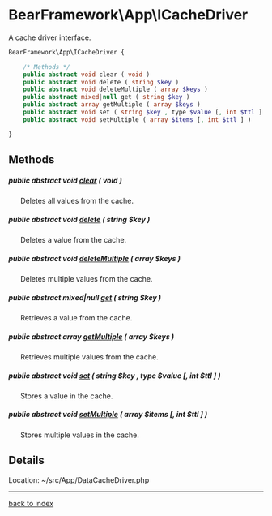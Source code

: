 # BearFramework\App\ICacheDriver

A cache driver interface.

```php
BearFramework\App\ICacheDriver {

	/* Methods */
	public abstract void clear ( void )
	public abstract void delete ( string $key )
	public abstract void deleteMultiple ( array $keys )
	public abstract mixed|null get ( string $key )
	public abstract array getMultiple ( array $keys )
	public abstract void set ( string $key , type $value [, int $ttl ] )
	public abstract void setMultiple ( array $items [, int $ttl ] )

}
```

## Methods

##### public abstract void [clear](bearframework.app.icachedriver.clear.method.md) ( void )

&nbsp;&nbsp;&nbsp;&nbsp;&nbsp;&nbsp;Deletes all values from the cache.

##### public abstract void [delete](bearframework.app.icachedriver.delete.method.md) ( string $key )

&nbsp;&nbsp;&nbsp;&nbsp;&nbsp;&nbsp;Deletes a value from the cache.

##### public abstract void [deleteMultiple](bearframework.app.icachedriver.deletemultiple.method.md) ( array $keys )

&nbsp;&nbsp;&nbsp;&nbsp;&nbsp;&nbsp;Deletes multiple values from the cache.

##### public abstract mixed|null [get](bearframework.app.icachedriver.get.method.md) ( string $key )

&nbsp;&nbsp;&nbsp;&nbsp;&nbsp;&nbsp;Retrieves a value from the cache.

##### public abstract array [getMultiple](bearframework.app.icachedriver.getmultiple.method.md) ( array $keys )

&nbsp;&nbsp;&nbsp;&nbsp;&nbsp;&nbsp;Retrieves multiple values from the cache.

##### public abstract void [set](bearframework.app.icachedriver.set.method.md) ( string $key , type $value [, int $ttl ] )

&nbsp;&nbsp;&nbsp;&nbsp;&nbsp;&nbsp;Stores a value in the cache.

##### public abstract void [setMultiple](bearframework.app.icachedriver.setmultiple.method.md) ( array $items [, int $ttl ] )

&nbsp;&nbsp;&nbsp;&nbsp;&nbsp;&nbsp;Stores multiple values in the cache.

## Details

Location: ~/src/App/DataCacheDriver.php

---

[back to index](index.md)

